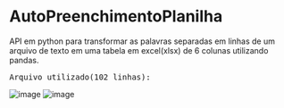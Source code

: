 # AutoPreenchimentoPlanilha
API em python para transformar as palavras separadas em linhas de um arquivo de texto
em uma tabela em excel(xlsx) de 6 colunas utilizando pandas.

<pre>Arquivo utilizado(102 linhas):                                       Resultado:</pre>
![image](https://github.com/EduardoBllc/AutoPreenchimentoPlanilha/assets/77795330/c1e98bc2-6b7e-4fbb-9c0a-e2f2d166fda1)
![image](https://github.com/EduardoBllc/AutoPreenchimentoPlanilha/assets/77795330/220dfd29-0e9d-4aa1-b07c-6541dd772dfe)

